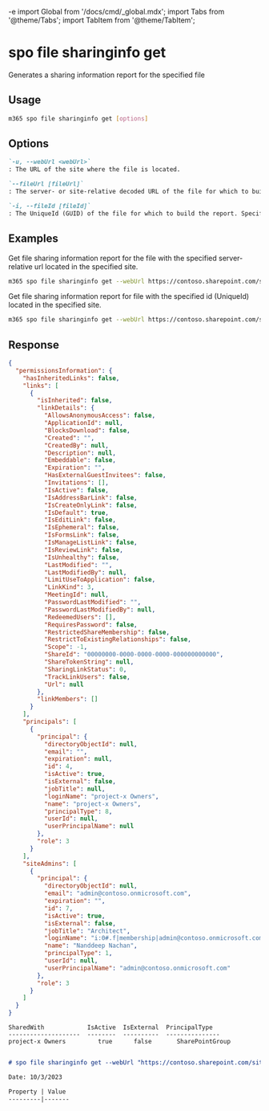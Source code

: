 -e <!-- DISCLAIMER: All secrets, passwords, and sensitive values in this document are examples only and not real credentials. -->
import Global from '/docs/cmd/_global.mdx';
import Tabs from '@theme/Tabs';
import TabItem from '@theme/TabItem';

# spo file sharinginfo get

Generates a sharing information report for the specified file

## Usage

```sh
m365 spo file sharinginfo get [options]
```

## Options

```md definition-list
`-u, --webUrl <webUrl>`
: The URL of the site where the file is located.

`--fileUrl [fileUrl]`
: The server- or site-relative decoded URL of the file for which to build the report. Specify either `fileUrl` or `fileId` but not both.

`-i, --fileId [fileId]`
: The UniqueId (GUID) of the file for which to build the report. Specify either `fileUrl` or `fileId` but not both.
```

<Global />

## Examples

Get file sharing information report for the file with the specified server-relative url located in the specified site.

```sh
m365 spo file sharinginfo get --webUrl https://contoso.sharepoint.com/sites/project-x --fileUrl "/sites/M365CLI/Shared Documents/SharedFile.docx"
```

Get file sharing information report for file with the specified id (UniqueId) located in the specified site.

```sh
m365 spo file sharinginfo get --webUrl https://contoso.sharepoint.com/sites/project-x --fileId "b2307a39-e878-458b-bc90-03bc578531d6"
```

## Response

<Tabs>
  <TabItem value="JSON">

  ```json
  {
    "permissionsInformation": {
      "hasInheritedLinks": false,
      "links": [
        {
          "isInherited": false,
          "linkDetails": {
            "AllowsAnonymousAccess": false,
            "ApplicationId": null,
            "BlocksDownload": false,
            "Created": "",
            "CreatedBy": null,
            "Description": null,
            "Embeddable": false,
            "Expiration": "",
            "HasExternalGuestInvitees": false,
            "Invitations": [],
            "IsActive": false,
            "IsAddressBarLink": false,
            "IsCreateOnlyLink": false,
            "IsDefault": true,
            "IsEditLink": false,
            "IsEphemeral": false,
            "IsFormsLink": false,
            "IsManageListLink": false,
            "IsReviewLink": false,
            "IsUnhealthy": false,
            "LastModified": "",
            "LastModifiedBy": null,
            "LimitUseToApplication": false,
            "LinkKind": 3,
            "MeetingId": null,
            "PasswordLastModified": "",
            "PasswordLastModifiedBy": null,
            "RedeemedUsers": [],
            "RequiresPassword": false,
            "RestrictedShareMembership": false,
            "RestrictToExistingRelationships": false,
            "Scope": -1,
            "ShareId": "00000000-0000-0000-0000-000000000000",
            "ShareTokenString": null,
            "SharingLinkStatus": 0,
            "TrackLinkUsers": false,
            "Url": null
          },
          "linkMembers": []
        }
      ],
      "principals": [
        {
          "principal": {
            "directoryObjectId": null,
            "email": "",
            "expiration": null,
            "id": 4,
            "isActive": true,
            "isExternal": false,
            "jobTitle": null,
            "loginName": "project-x Owners",
            "name": "project-x Owners",
            "principalType": 8,
            "userId": null,
            "userPrincipalName": null
          },
          "role": 3
        }
      ],
      "siteAdmins": [
        {
          "principal": {
            "directoryObjectId": null,
            "email": "admin@contoso.onmicrosoft.com",
            "expiration": "",
            "id": 7,
            "isActive": true,
            "isExternal": false,
            "jobTitle": "Architect",
            "loginName": "i:0#.f|membership|admin@contoso.onmicrosoft.com",
            "name": "Nanddeep Nachan",
            "principalType": 1,
            "userId": null,
            "userPrincipalName": "admin@contoso.onmicrosoft.com"
          },
          "role": 3
        }
      ]
    }
  }
  ```

  </TabItem>
  <TabItem value="Text">

  ```text
  SharedWith            IsActive  IsExternal  PrincipalType
  --------------------  --------  ----------  ---------------
  project-x Owners         true      false       SharePointGroup
  ```

  </TabItem>
  <TabItem value="CSV">

  ```csv
  ```

  </TabItem>
  <TabItem value="Markdown">

  ```md
  # spo file sharinginfo get --webUrl "https://contoso.sharepoint.com/sites/project-x" --fileUrl "/Shared Documents/logo.jpg"

  Date: 10/3/2023

  Property | Value
  ---------|-------
  ```

  </TabItem>
</Tabs>
